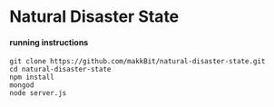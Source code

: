 # Natural Disaster State

#### running instructions
```
git clone https://github.com/makkBit/natural-disaster-state.git
cd natural-disaster-state
npm install
mongod
node server.js
```